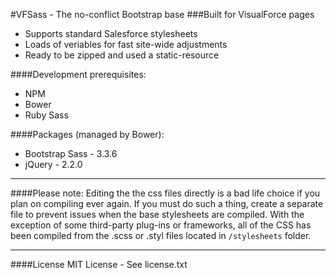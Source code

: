 #VFSass - The no-conflict Bootstrap base
###Built for VisualForce pages

+ Supports standard Salesforce stylesheets
+ Loads of veriables for fast site-wide adjustments
+ Ready to be zipped and used a static-resource


####Development prerequisites:
+ NPM
+ Bower
+ Ruby Sass


####Packages (managed by Bower):
+ Bootstrap Sass - 3.3.6
+ jQuery - 2.2.0

---

####Please note: Editing the the css files directly is a bad life choice if you plan on compiling ever again.
If you must do such a thing, create a separate file to prevent issues when the base stylesheets are compiled.
With the exception of some third-party plug-ins or frameworks, all of the CSS has been compiled from the .scss or .styl files located in `/stylesheets` folder.

---

####License
MIT License - See license.txt
